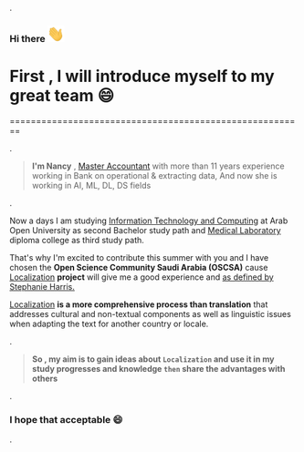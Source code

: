 .

### Hi there <img src="https://raw.githubusercontent.com/ABSphreak/ABSphreak/master/gifs/Hi.gif" width="30px"></h2> 

# **First , I will introduce myself to my great team 😄**


========================================================


.

>  **I'm  Nancy**  , [Master Accountant](https://github.com/nancyalaswad90/nancyalaswad90/blob/master/%D8%A7%D9%84%D8%AC%D8%A7%D9%85%D8%B9%D8%A7%D8%AA.pdf) with more than 11 years experience working in Bank on operational & extracting data, And now she is working in AI, ML, DL, DS fields 


.

Now a days I am studying  [Information Technology and Computing](https://github.com/nancyalaswad90/nancyalaswad90/blob/master/second%20.md)  at Arab Open University as second Bachelor  study path and  [Medical Laboratory](https://github.com/nancyalaswad90/Medical-Laboratory/blob/main/README.md)   diploma college as third  study path.



That's why I'm excited to contribute this summer with you and I have chosen the **Open Science Community Saudi Arabia (OSCSA)** cause  [Localization](https://www.vengaglobal.com/blog/translation-localization-difference/) **project** will give me a good experience  and [as defined by Stephanie Harris.](https://www.vengaglobal.com/blog/translation-localization-difference/)



 [Localization](https://www.vengaglobal.com/blog/translation-localization-difference/)  **is a more comprehensive process than translation** that addresses cultural and non-textual components as well as linguistic issues when adapting the text for another country or locale.


.

> **So , my aim is to gain ideas about `Localization` and use it in my study progresses and knowledge `then` share the advantages with others** 


.


### I hope that acceptable 😄


.
